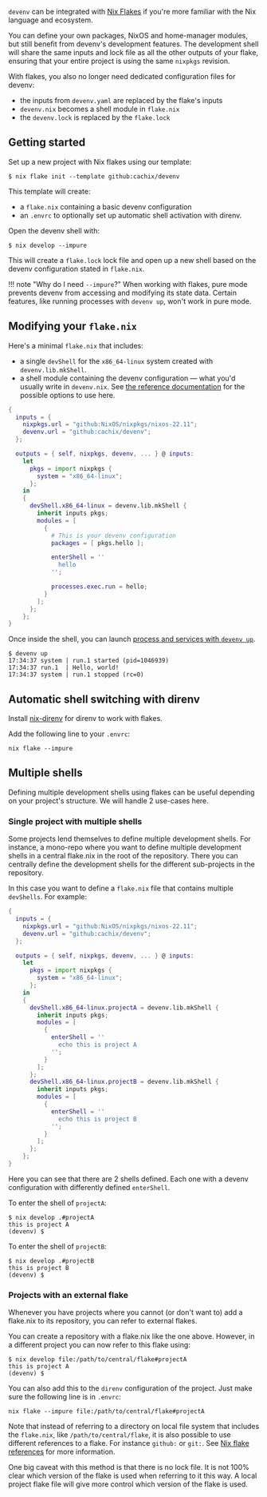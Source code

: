 `devenv` can be integrated with [Nix Flakes](https://www.tweag.io/blog/2020-05-25-flakes/) if you're more familiar with the Nix language and ecosystem.

You can define your own packages, NixOS and home-manager modules, but still benefit from devenv's development features.
The development shell will share the same inputs and lock file as all the other outputs of your flake, ensuring that your entire project is using the same `nixpkgs` revision.

With flakes, you also no longer need dedicated configuration files for devenv:

* the inputs from `devenv.yaml` are replaced by the flake's inputs
* `devenv.nix` becomes a shell module in `flake.nix`
* the `devenv.lock` is replaced by the `flake.lock`

## Getting started

Set up a new project with Nix flakes using our template:

```console
$ nix flake init --template github:cachix/devenv
```

This template will create:

* a `flake.nix` containing a basic devenv configuration
* an `.envrc` to optionally set up automatic shell activation with direnv.

Open the devenv shell with:

```console
$ nix develop --impure
```

This will create a `flake.lock` lock file and open up a new shell based on the devenv configuration stated in `flake.nix`.

!!! note "Why do I need `--impure`?"
    When working with flakes, pure mode prevents devenv from accessing and modifying its state data.
    Certain features, like running processes with `devenv up`, won't work in pure mode.

## Modifying your `flake.nix`

Here's a minimal `flake.nix` that includes:

* a single `devShell` for the `x86_64-linux` system created with `devenv.lib.mkShell`.
* a shell module containing the devenv configuration  — what you'd usually write in `devenv.nix`.
  See [the reference documentation](/reference/options/) for the possible options to use here.

```nix
{
  inputs = {
    nixpkgs.url = "github:NixOS/nixpkgs/nixos-22.11";
    devenv.url = "github:cachix/devenv";
  };

  outputs = { self, nixpkgs, devenv, ... } @ inputs:
    let
      pkgs = import nixpkgs {
        system = "x86_64-linux";
      };
    in
    {
      devShell.x86_64-linux = devenv.lib.mkShell {
        inherit inputs pkgs;
        modules = [
          {
            # This is your devenv configuration
            packages = [ pkgs.hello ];

            enterShell = ''
              hello
            '';

            processes.exec.run = hello;
          }
        ];
      };
    };
}
```

Once inside the shell, you can launch [process and services with `devenv up`](/processes).

```console
$ devenv up
17:34:37 system | run.1 started (pid=1046939)
17:34:37 run.1  | Hello, world!
17:34:37 system | run.1 stopped (rc=0)
```

## Automatic shell switching with direnv

Install [nix-direnv](https://github.com/nix-community/nix-direnv) for direnv to work with flakes.

Add the following line to your `.envrc`:

```console
nix flake --impure
```

## Multiple shells

Defining multiple development shells using flakes can be useful depending on your project's structure. We will handle 2 use-cases here.

### Single project with multiple shells

Some projects lend themselves to define multiple development shells. For instance, a mono-repo where you want to define multiple development shells in a central flake.nix in the root of the repository. There you can centrally define the development shells for the different sub-projects in the repository.

In this case you want to define a `flake.nix` file that contains multiple `devShells`. For example:

```nix
{
  inputs = {
    nixpkgs.url = "github:NixOS/nixpkgs/nixos-22.11";
    devenv.url = "github:cachix/devenv";
  };

  outputs = { self, nixpkgs, devenv, ... } @ inputs:
    let
      pkgs = import nixpkgs {
        system = "x86_64-linux";
      };
    in
    {
      devShell.x86_64-linux.projectA = devenv.lib.mkShell {
        inherit inputs pkgs;
        modules = [
          {
            enterShell = ''
              echo this is project A
            '';
          }
        ];
      };
      devShell.x86_64-linux.projectB = devenv.lib.mkShell {
        inherit inputs pkgs;
        modules = [
          {
            enterShell = ''
              echo this is project B
            '';
          }
        ];
      };
    };
}
```

Here you can see that there are 2 shells defined. Each one with a devenv configuration with differently defined `enterShell`.

To enter the shell of `projectA`:

```console
$ nix develop .#projectA
this is project A
(devenv) $ 
```

To enter the shell of `projectB`:

```console
$ nix develop .#projectB
this is project B
(devenv) $ 
```

### Projects with an external flake

Whenever you have projects where you cannot (or don't want to) add a flake.nix to its repository, you can refer to external flakes.

You can create a repository with a flake.nix like the one above. However, in a different project you can now refer to this flake using:

```console
$ nix develop file:/path/to/central/flake#projectA
this is project A
(devenv) $ 
```

You can also add this to the `direnv` configuration of the project. Just make sure the following line is in `.envrc`:

```text
nix flake --impure file:/path/to/central/flake#projectA
```

Note that instead of referring to a directory on local file system that includes the `flake.nix`, like `/path/to/central/flake`, it is also possible to use different references to a flake. For instance `github:` or `git:`. See [Nix flake references](https://nixos.org/manual/nix/stable/command-ref/new-cli/nix3-flake.html#flake-references) for more information.

One big caveat with this method is that there is no lock file. It is not 100% clear which version of the flake is used when referring to it this way. A local project flake file will give more control which version of the flake is used.
